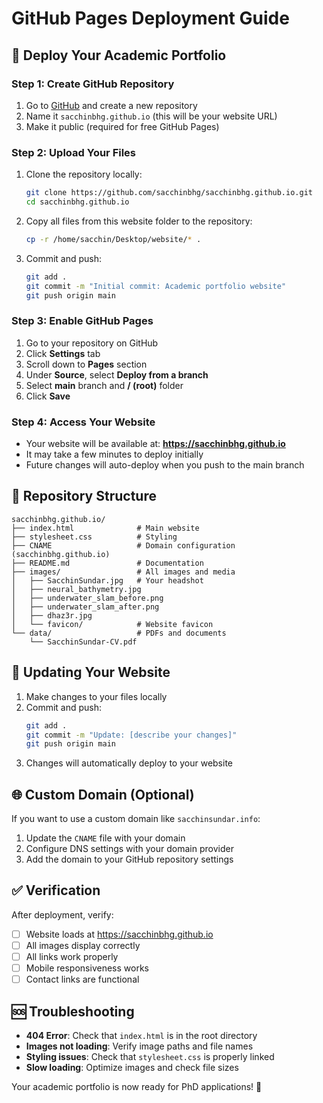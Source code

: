 # GitHub Pages Deployment Guide

## 🚀 Deploy Your Academic Portfolio

### Step 1: Create GitHub Repository
1. Go to [GitHub](https://github.com) and create a new repository
2. Name it `sacchinbhg.github.io` (this will be your website URL)
3. Make it public (required for free GitHub Pages)

### Step 2: Upload Your Files
1. Clone the repository locally:
   ```bash
   git clone https://github.com/sacchinbhg/sacchinbhg.github.io.git
   cd sacchinbhg.github.io
   ```

2. Copy all files from this website folder to the repository:
   ```bash
   cp -r /home/sacchin/Desktop/website/* .
   ```

3. Commit and push:
   ```bash
   git add .
   git commit -m "Initial commit: Academic portfolio website"
   git push origin main
   ```

### Step 3: Enable GitHub Pages
1. Go to your repository on GitHub
2. Click **Settings** tab
3. Scroll down to **Pages** section
4. Under **Source**, select **Deploy from a branch**
5. Select **main** branch and **/ (root)** folder
6. Click **Save**

### Step 4: Access Your Website
- Your website will be available at: **https://sacchinbhg.github.io**
- It may take a few minutes to deploy initially
- Future changes will auto-deploy when you push to the main branch

## 📁 Repository Structure
```
sacchinbhg.github.io/
├── index.html              # Main website
├── stylesheet.css          # Styling
├── CNAME                   # Domain configuration (sacchinbhg.github.io)
├── README.md               # Documentation
├── images/                 # All images and media
│   ├── SacchinSundar.jpg   # Your headshot
│   ├── neural_bathymetry.jpg
│   ├── underwater_slam_before.png
│   ├── underwater_slam_after.png
│   ├── dhaz3r.jpg
│   └── favicon/            # Website favicon
└── data/                   # PDFs and documents
    └── SacchinSundar-CV.pdf
```

## 🔄 Updating Your Website
1. Make changes to your files locally
2. Commit and push:
   ```bash
   git add .
   git commit -m "Update: [describe your changes]"
   git push origin main
   ```
3. Changes will automatically deploy to your website

## 🌐 Custom Domain (Optional)
If you want to use a custom domain like `sacchinsundar.info`:

1. Update the `CNAME` file with your domain
2. Configure DNS settings with your domain provider
3. Add the domain to your GitHub repository settings

## ✅ Verification
After deployment, verify:
- [ ] Website loads at https://sacchinbhg.github.io
- [ ] All images display correctly
- [ ] All links work properly
- [ ] Mobile responsiveness works
- [ ] Contact links are functional

## 🆘 Troubleshooting
- **404 Error**: Check that `index.html` is in the root directory
- **Images not loading**: Verify image paths and file names
- **Styling issues**: Check that `stylesheet.css` is properly linked
- **Slow loading**: Optimize images and check file sizes

Your academic portfolio is now ready for PhD applications! 🎉
